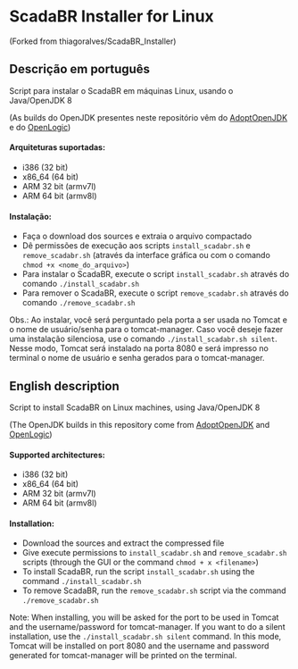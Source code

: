 # ScadaBR Installer for Linux
(Forked from thiagoralves/ScadaBR_Installer)


## Descrição em português

Script para instalar o ScadaBR em máquinas Linux, usando o Java/OpenJDK 8

(As builds do OpenJDK presentes neste repositório vêm do [AdoptOpenJDK](https://adoptopenjdk.net/) e do [OpenLogic](https://www.openlogic.com/openjdk-downloads))

#### Arquiteturas suportadas:
- i386 (32 bit)
- x86_64 (64 bit)
- ARM 32 bit (armv7l)
- ARM 64 bit (armv8l)

#### Instalação:
- Faça o download dos sources e extraia o arquivo compactado
- Dê permissões de execução aos scripts `install_scadabr.sh` e `remove_scadabr.sh` (através da interface gráfica ou com o comando `chmod +x <nome_do_arquivo>`)
- Para instalar o ScadaBR, execute o script `install_scadabr.sh` através do comando `./install_scadabr.sh`
- Para remover o ScadaBR, execute o script `remove_scadabr.sh` através do comando `./remove_scadabr.sh`

Obs.: Ao instalar, você será perguntado pela porta a ser usada no Tomcat e o nome de usuário/senha para o tomcat-manager. Caso você deseje fazer uma instalação silenciosa, use o comando `./install_scadabr.sh silent`. Nesse modo, Tomcat será instalado na porta 8080 e será impresso no terminal o nome de usuário e senha gerados para o tomcat-manager.


## English description

Script to install ScadaBR on Linux machines, using Java/OpenJDK 8

(The OpenJDK builds in this repository come from [AdoptOpenJDK](https://adoptopenjdk.net/) and [OpenLogic](https://www.openlogic.com/openjdk-downloads))

#### Supported architectures:
- i386 (32 bit)
- x86_64 (64 bit)
- ARM 32 bit (armv7l)
- ARM 64 bit (armv8l)

#### Installation:
- Download the sources and extract the compressed file
- Give execute permissions to `install_scadabr.sh` and `remove_scadabr.sh` scripts (through the GUI or the command `chmod + x <filename>`)
- To install ScadaBR, run the script `install_scadabr.sh` using the command `./install_scadabr.sh`
- To remove ScadaBR, run the `remove_scadabr.sh` script via the command `./remove_scadabr.sh`

Note: When installing, you will be asked for the port to be used in Tomcat and the username/password for tomcat-manager. If you want to do a silent installation, use the `./install_scadabr.sh silent` command. In this mode, Tomcat will be installed on port 8080 and the username and password generated for tomcat-manager will be printed on the terminal.
